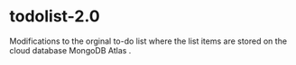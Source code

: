 # todolist-2.0


Modifications to the orginal to-do list where the list items are stored on the cloud database MongoDB Atlas . 

